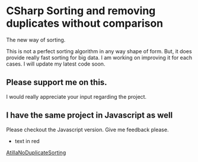 # CSharp Sorting and removing duplicates without comparison 

The new way of sorting.

This is not a perfect sorting algorithm in any way shape of form. But, 
it does provide really fast sorting for big data. I am working on improving it for each cases.
I will update my latest code soon.

## Please support me on this.

I would really appreciate your input regarding the project. 

## I have the same project in Javascript as well

Please checkout the Javascript version. Give me feedback please.

- text in red

[AtillaNoDuplicateSorting](https://github.com/AtillaYadik/AtillaNoDuplicateSorting)
